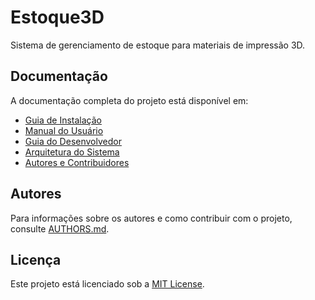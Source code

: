 # Estoque3D

Sistema de gerenciamento de estoque para materiais de impressão 3D.

## Documentação

A documentação completa do projeto está disponível em:

- [Guia de Instalação](docs/INSTALL.md)
- [Manual do Usuário](docs/USER_GUIDE.md)
- [Guia do Desenvolvedor](docs/DEVELOPMENT.md)
- [Arquitetura do Sistema](docs/ARCHITECTURE.md)
- [Autores e Contribuidores](docs/AUTHORS.md)

## Autores

Para informações sobre os autores e como contribuir com o projeto, consulte [AUTHORS.md](docs/AUTHORS.md).

## Licença

Este projeto está licenciado sob a [MIT License](LICENSE). 